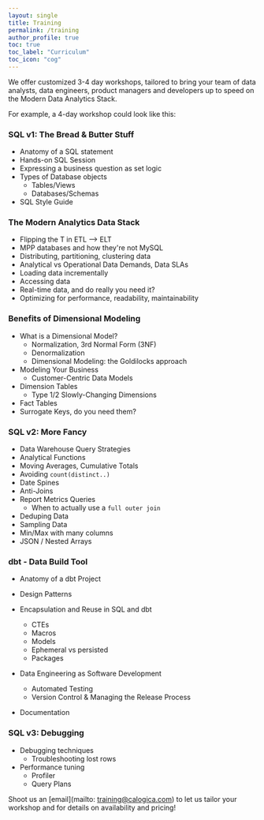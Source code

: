 ```yaml
---
layout: single
title: Training
permalink: /training
author_profile: true
toc: true
toc_label: "Curriculum"
toc_icon: "cog"
---
```


We offer customized 3-4 day workshops, tailored to bring your team of data analysts, data engineers, product managers and developers up to speed on the Modern Data Analytics Stack.

For example, a 4-day workshop could look like this:

### SQL v1: The Bread & Butter Stuff
- Anatomy of a SQL statement
- Hands-on SQL Session
- Expressing a business question as set logic
- Types of Database objects
    - Tables/Views
    - Databases/Schemas
- SQL Style Guide

### The Modern Analytics Data Stack
- Flipping the T in ETL --> ELT
- MPP databases and how they're not MySQL
- Distributing, partitioning, clustering data
- Analytical vs Operational Data Demands, Data SLAs
- Loading data incrementally
- Accessing data
- Real-time data, and do really you need it?
- Optimizing for performance, readability, maintainability

### Benefits of Dimensional Modeling
- What is a Dimensional Model?
    - Normalization, 3rd Normal Form (3NF)
    - Denormalization
    - Dimensional Modeling: the Goldilocks approach
- Modeling Your Business
    - Customer-Centric Data Models
- Dimension Tables
    - Type 1/2 Slowly-Changing Dimensions
- Fact Tables
- Surrogate Keys, do you need them?

### SQL v2: More Fancy
- Data Warehouse Query Strategies
- Analytical Functions
- Moving Averages, Cumulative Totals 
- Avoiding `count(distinct..)`
- Date Spines
- Anti-Joins
- Report Metrics Queries
    - When to actually use a `full outer join`
- Deduping Data
- Sampling Data
- Min/Max with many columns
- JSON / Nested Arrays

### dbt - Data Build Tool
- Anatomy of a dbt Project
- Design Patterns
- Encapsulation and Reuse in SQL and dbt
    - CTEs
    - Macros
    - Models
    - Ephemeral vs persisted
    - Packages

- Data Engineering as Software Development
    - Automated Testing
    - Version Control & Managing the Release Process

- Documentation

### SQL v3: Debugging
- Debugging techniques
    - Troubleshooting lost rows
- Performance tuning 
    - Profiler
    - Query Plans

Shoot us an [email](mailto: training@calogica.com) to let us tailor your workshop and for details on availability and pricing!